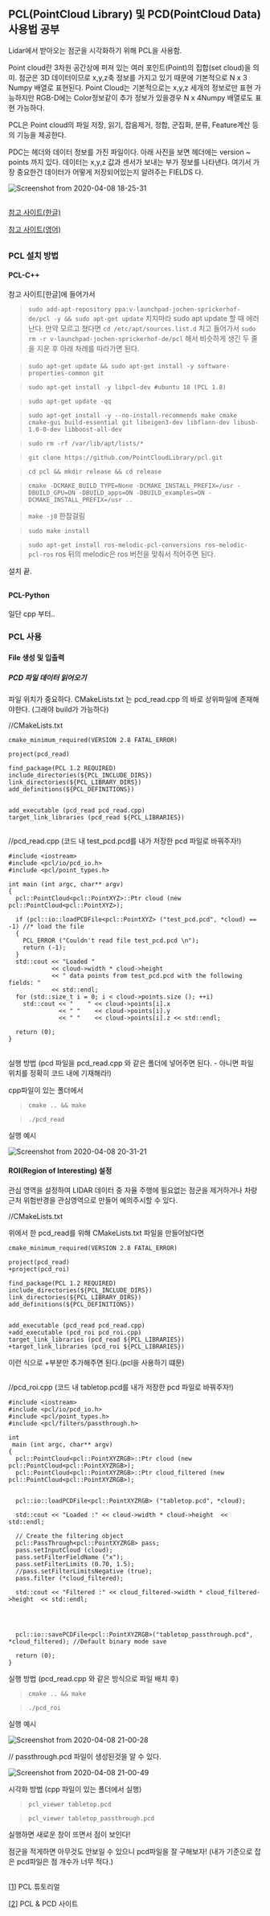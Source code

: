 ## PCL(PointCloud Library) 및 PCD(PointCloud Data) 사용법 공부
Lidar에서 받아오는 점군을 시각화하기 위해 PCL을 사용함.

Point cloud란 3차원 공간상에 퍼져 있는 여러 포인트(Point)의 집합(set cloud)을 의미. 점군은 3D 데이터이므로 x,y,z축 정보를 가지고 있기 때문에 기본적으로 N x 3 Numpy 배열로 표현된다. 
Point Cloud는 기본적으로는 x,y,z 세개의 정보로만 표현 가능하지만 RGB-D에는 Color정보같이 추가 정보가 있을경우 N x 4Numpy 배열로도 표현 가능하다.

PCL은 Point cloud의 파일 저장, 읽기, 잡음제거, 정합, 군집화, 분류, Feature계산 등의 기능을 제공한다.

PDC는 헤더와 데이터 정보를 가진 파일이다. 아래 사진을 보면 헤더에는 version ~ points 까지 있다. 데이터는 x,y,z 값과 센서가 보내는 부가 정보를 나타낸다. 여기서 가장 중요한건 데이터가 어떻게 저장되어있는지 알려주는 FIELDS 다.

![Screenshot from 2020-04-08 18-25-31](https://user-images.githubusercontent.com/59762212/78768149-83351100-79c6-11ea-87a1-9c37a1b2544d.png)
##

[참고 사이트(한글)](https://pcl.gitbook.io/tutorial/)

[참고 사이트(영어)](http://pointclouds.org/documentation/)

##

### PCL 설치 방법
#### PCL-C++ 
참고 사이트[한글]에 들어가서 
> `sudo add-apt-repository ppa:v-launchpad-jochen-sprickerhof-de/pcl -y && sudo apt-get update`
치지마라 sudo apt update 할 때 에러난다.
만약 모르고 쳤다면 
> `cd /etc/apt/sources.list.d`
치고 들어가서 
> `sudo rm -r v-launchpad-jochen-sprickerhof-de/pcl`
해서 비슷하게 생긴 두 줄을 지운 후 아래 차례를 따라가면 된다.
####

> `sudo apt-get update && sudo apt-get install -y software-properties-common git`

> `sudo apt-get install -y libpcl-dev #ubuntu 18 (PCL 1.8)`

> `sudo apt-get update -qq`

> `sudo apt-get install -y --no-install-recommends make cmake cmake-gui build-essential git libeigen3-dev libflann-dev libusb-1.0-0-dev libboost-all-dev`

> `sudo rm -rf /var/lib/apt/lists/*`

> `git clone https://github.com/PointCloudLibrary/pcl.git`

> `cd pcl && mkdir release && cd release`

> `cmake -DCMAKE_BUILD_TYPE=None -DCMAKE_INSTALL_PREFIX=/usr -DBUILD_GPU=ON -DBUILD_apps=ON -DBUILD_examples=ON -DCMAKE_INSTALL_PREFIX=/usr ..`

> `make -j8` 
  한참걸림

> `sudo make install`

> `sudo apt-get install ros-melodic-pcl-conversions ros-melodic-pcl-ros`
  ros 뒤의 melodic은 ros 버전을 맞춰서 적어주면 된다.

설치 끝. 

##

#### PCL-Python
일단 cpp 부터..



### PCL 사용

#### File 생성 및 입출력

##### PCD 파일 데이터 읽어오기
파일 위치가 중요하다. CMakeLists.txt 는 pcd_read.cpp 의 바로 상위파일에 존재해야한다. (그래야 build가 가능하다)

//CMakeLists.txt

~~~
cmake_minimum_required(VERSION 2.8 FATAL_ERROR)

project(pcd_read)

find_package(PCL 1.2 REQUIRED)
include_directories(${PCL_INCLUDE_DIRS})
link_directories(${PCL_LIBRARY_DIRS})
add_definitions(${PCL_DEFINITIONS})


add_executable (pcd_read pcd_read.cpp)
target_link_libraries (pcd_read ${PCL_LIBRARIES})
~~~

##

//pcd_read.cpp (코드 내 test_pcd.pcd를 내가 저장한 pcd 파일로 바꿔주자!)

~~~
#include <iostream>
#include <pcl/io/pcd_io.h>
#include <pcl/point_types.h>

int main (int argc, char** argv)
{
  pcl::PointCloud<pcl::PointXYZ>::Ptr cloud (new pcl::PointCloud<pcl::PointXYZ>);

  if (pcl::io::loadPCDFile<pcl::PointXYZ> ("test_pcd.pcd", *cloud) == -1) //* load the file
  {
    PCL_ERROR ("Couldn't read file test_pcd.pcd \n");
    return (-1);
  }
  std::cout << "Loaded "
            << cloud->width * cloud->height
            << " data points from test_pcd.pcd with the following fields: "
            << std::endl;
  for (std::size_t i = 0; i < cloud->points.size (); ++i)
    std::cout << "    " << cloud->points[i].x
              << " "    << cloud->points[i].y
              << " "    << cloud->points[i].z << std::endl;

  return (0);
}
~~~
##

실행 방법 (pcd 파일을 pcd_read.cpp 와 같은 폴더에 넣어주면 된다. - 아니면 파일 위치를 정확히 코드 내에 기재해라!)

cpp파일이 있는 폴더에서 
> `cmake .. && make`

> `./pcd_read`

실행 예시

![Screenshot from 2020-04-08 20-31-21](https://user-images.githubusercontent.com/59762212/78779467-f8f5a880-79d7-11ea-935f-16beda0b90b8.png)

#### ROI(Region of Interesting) 설정
관심 영역을 설정하여 LIDAR 데이터 중 자율 주행에 필요없는 점군을 제거하거나 차량 근처 위험반경을 관심영역으로 만들어 예의주시할 수 있다.

//CMakeLists.txt

위에서 한 pcd_read를 위해 CMakeLists.txt 파일을 만들어놨다면 
~~~
cmake_minimum_required(VERSION 2.8 FATAL_ERROR)

project(pcd_read)
+project(pcd_roi)

find_package(PCL 1.2 REQUIRED)
include_directories(${PCL_INCLUDE_DIRS})
link_directories(${PCL_LIBRARY_DIRS})
add_definitions(${PCL_DEFINITIONS})


add_executable (pcd_read pcd_read.cpp)
+add_executable (pcd_roi pcd_roi.cpp)
target_link_libraries (pcd_read ${PCL_LIBRARIES})
+target_link_libraries (pcd_roi ${PCL_LIBRARIES})
~~~
이런 식으로 +부분만 추가해주면 된다.(pcl을 사용하기 떄문)
##

//pcd_roi.cpp (코드 내 tabletop.pcd를 내가 저장한 pcd 파일로 바꿔주자!)
~~~
#include <iostream>
#include <pcl/io/pcd_io.h>
#include <pcl/point_types.h>
#include <pcl/filters/passthrough.h>

int
 main (int argc, char** argv)
{
  pcl::PointCloud<pcl::PointXYZRGB>::Ptr cloud (new pcl::PointCloud<pcl::PointXYZRGB>);
  pcl::PointCloud<pcl::PointXYZRGB>::Ptr cloud_filtered (new pcl::PointCloud<pcl::PointXYZRGB>);


  pcl::io::loadPCDFile<pcl::PointXYZRGB> ("tabletop.pcd", *cloud);

  std::cout << "Loaded :" << cloud->width * cloud->height  << std::endl;

  // Create the filtering object
  pcl::PassThrough<pcl::PointXYZRGB> pass;
  pass.setInputCloud (cloud);
  pass.setFilterFieldName ("x");
  pass.setFilterLimits (0.70, 1.5);
  //pass.setFilterLimitsNegative (true);
  pass.filter (*cloud_filtered);

  std::cout << "Filtered :" << cloud_filtered->width * cloud_filtered->height  << std::endl;
  
  
  

  pcl::io::savePCDFile<pcl::PointXYZRGB>("tabletop_passthrough.pcd", *cloud_filtered); //Default binary mode save

  return (0);
}
~~~
 
실행 방법 (pcd_read.cpp 와 같은 방식으로 파일 배치 후)

> `cmake .. && make`

> `./pcd_roi`

실행 예시

![Screenshot from 2020-04-08 21-00-28](https://user-images.githubusercontent.com/59762212/78781913-0f9dfe80-79dc-11ea-8a4a-42e2f1300d9c.png)

// passthrough.pcd 파일이 생성된것을 알 수 있다.

![Screenshot from 2020-04-08 21-00-49](https://user-images.githubusercontent.com/59762212/78782130-78857680-79dc-11ea-9feb-41b319b7c79e.png)

시각화 방법 (cpp 파일이 있는 폴더에서 실행)
> `pcl_viewer tabletop.pcd`

> `pcl_viewer tabletop_passthrough.pcd`

실행하면 새로운 창이 뜨면서 점이 보인다!

점군을 적게하면 아무것도 안보일 수 있으니 pcd파일을 잘 구해보자! (내가 기준으로 잡은 pcd파일은 점 개수가 너무 적다.)

##








[[1](https://pcl.gitbook.io/tutorial/)] PCL 튜토리얼

[[2](http://pointclouds.org/documentation/tutorials/pcd_file_format.php)] PCL & PCD 사이트
